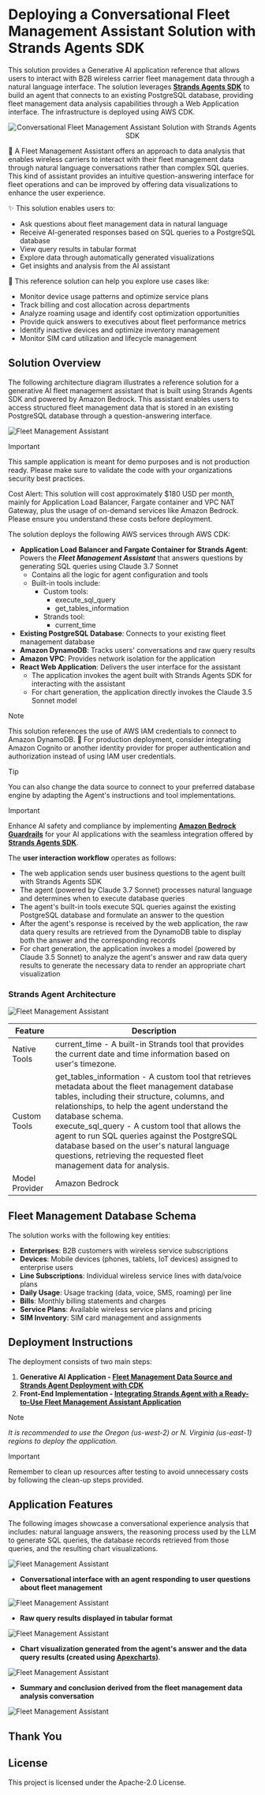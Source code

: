 # Deploying a Conversational Fleet Management Assistant Solution with Strands Agents SDK

This solution provides a Generative AI application reference that allows users to interact with B2B wireless carrier fleet management data through a natural language interface. The solution leverages **[Strands Agents SDK](https://strandsagents.com/)** to build an agent that connects to an existing PostgreSQL database, providing fleet management data analysis capabilities through a Web Application interface. The infrastructure is deployed using AWS CDK.

<div align="center">
<img src="./images/data-analyst-assistant-strands-agents-sdk.gif" alt="Conversational Fleet Management Assistant Solution with Strands Agents SDK">
</div>

🤖 A Fleet Management Assistant offers an approach to data analysis that enables wireless carriers to interact with their fleet management data through natural language conversations rather than complex SQL queries. This kind of assistant provides an intuitive question-answering interface for fleet operations and can be improved by offering data visualizations to enhance the user experience.

✨ This solution enables users to:

- Ask questions about fleet management data in natural language
- Receive AI-generated responses based on SQL queries to a PostgreSQL database
- View query results in tabular format
- Explore data through automatically generated visualizations
- Get insights and analysis from the AI assistant

🚀 This reference solution can help you explore use cases like:

- Monitor device usage patterns and optimize service plans
- Track billing and cost allocation across departments
- Analyze roaming usage and identify cost optimization opportunities
- Provide quick answers to executives about fleet performance metrics
- Identify inactive devices and optimize inventory management
- Monitor SIM card utilization and lifecycle management

## Solution Overview

The following architecture diagram illustrates a reference solution for a generative AI fleet management assistant that is built using Strands Agents SDK and powered by Amazon Bedrock. This assistant enables users to access structured fleet management data that is stored in an existing PostgreSQL database through a question-answering interface.

![Fleet Management Assistant](./images/gen-ai-assistant-diagram.png)

> [!IMPORTANT]
> This sample application is meant for demo purposes and is not production ready. Please make sure to validate the code with your organizations security best practices.
> 
> Cost Alert: This solution will cost approximately $180 USD per month, mainly for Application Load Balancer, Fargate container and VPC NAT Gateway, plus the usage of on-demand services like Amazon Bedrock. Please ensure you understand these costs before deployment.

The solution deploys the following AWS services through AWS CDK:

- **Application Load Balancer and Fargate Container for Strands Agent**: Powers the ***Fleet Management Assistant*** that answers questions by generating SQL queries using Claude 3.7 Sonnet
  - Contains all the logic for agent configuration and tools
  - Built-in tools include:
    - Custom tools:
        - execute_sql_query
        - get_tables_information
    - Strands tool:
        - current_time
- **Existing PostgreSQL Database**: Connects to your existing fleet management database
- **Amazon DynamoDB**: Tracks users' conversations and raw query results
- **Amazon VPC**: Provides network isolation for the application
- **React Web Application**: Delivers the user interface for the assistant
    - The application invokes the agent built with Strands Agents SDK for interacting with the assistant
    - For chart generation, the application directly invokes the Claude 3.5 Sonnet model

> [!NOTE]
> This solution references the use of AWS IAM credentials to connect to Amazon DynamoDB. 🚀 For production deployment, consider integrating Amazon Cognito or another identity provider for proper authentication and authorization instead of using IAM user credentials.

> [!TIP]
> You can also change the data source to connect to your preferred database engine by adapting the Agent's instructions and tool implementations.

> [!IMPORTANT] 
> Enhance AI safety and compliance by implementing **[Amazon Bedrock Guardrails](https://aws.amazon.com/bedrock/guardrails/)** for your AI applications with the seamless integration offered by **[Strands Agents SDK](https://strandsagents.com/latest/user-guide/safety-security/guardrails/)**.

The **user interaction workflow** operates as follows:

- The web application sends user business questions to the agent built with Strands Agents SDK
- The agent (powered by Claude 3.7 Sonnet) processes natural language and determines when to execute database queries
- The agent's built-in tools execute SQL queries against the existing PostgreSQL database and formulate an answer to the question
- After the agent's response is received by the web application, the raw data query results are retrieved from the DynamoDB table to display both the answer and the corresponding records
- For chart generation, the application invokes a model (powered by Claude 3.5 Sonnet) to analyze the agent's answer and raw data query results to generate the necessary data to render an appropriate chart visualization

### Strands Agent Architecture

![Fleet Management Assistant](./images/data-analyst-assistant-strands-agent-diagram.png)

| Feature | Description |
|----------|----------|
| Native Tools   | current_time - A built-in Strands tool that provides the current date and time information based on user's timezone. |
| Custom Tools | get_tables_information - A custom tool that retrieves metadata about the fleet management database tables, including their structure, columns, and relationships, to help the agent understand the database schema.<br>execute_sql_query - A custom tool that allows the agent to run SQL queries against the PostgreSQL database based on the user's natural language questions, retrieving the requested fleet management data for analysis. |
| Model Provider | Amazon Bedrock |

## Fleet Management Database Schema

The solution works with the following key entities:

- **Enterprises**: B2B customers with wireless service subscriptions
- **Devices**: Mobile devices (phones, tablets, IoT devices) assigned to enterprise users  
- **Line Subscriptions**: Individual wireless service lines with data/voice plans
- **Daily Usage**: Usage tracking (data, voice, SMS, roaming) per line
- **Bills**: Monthly billing statements and charges
- **Service Plans**: Available wireless service plans and pricing
- **SIM Inventory**: SIM card management and assignments

## Deployment Instructions

The deployment consists of two main steps:

1. **Generative AI Application - [Fleet Management Data Source and Strands Agent Deployment with CDK](./cdk-strands-data-analyst-assistant/)**
2. **Front-End Implementation - [Integrating Strands Agent with a Ready-to-Use Fleet Management Assistant Application](./amplify-video-games-sales-assistant-strands/)**

> [!NOTE]
> *It is recommended to use the Oregon (us-west-2) or N. Virginia (us-east-1) regions to deploy the application.*

> [!IMPORTANT] 
> Remember to clean up resources after testing to avoid unnecessary costs by following the clean-up steps provided.

## Application Features

The following images showcase a conversational experience analysis that includes: natural language answers, the reasoning process used by the LLM to generate SQL queries, the database records retrieved from those queries, and the resulting chart visualizations.

![Fleet Management Assistant](./images/preview.png)

- **Conversational interface with an agent responding to user questions about fleet management**

![Fleet Management Assistant](./images/preview1.png)

- **Raw query results displayed in tabular format**

![Fleet Management Assistant](./images/preview2.png)

- **Chart visualization generated from the agent's answer and the data query results (created using [Apexcharts](https://apexcharts.com/))**.

![Fleet Management Assistant](./images/preview3.png)

- **Summary and conclusion derived from the fleet management data analysis conversation**

![Fleet Management Assistant](./images/preview4.png)

## Thank You

## License

This project is licensed under the Apache-2.0 License.
